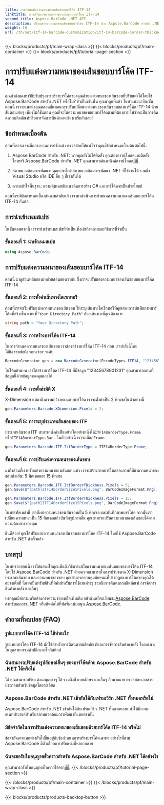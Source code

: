 ```yaml
---
title: การปรับแต่งความหนาของเส้นขอบบาร์โค้ด ITF-14
linktitle: การปรับแต่งความหนาของเส้นขอบบาร์โค้ด ITF-14
second_title: Aspose.BarCode .NET API
description: ปรับแต่งความหนาของเส้นขอบบาร์โค้ด ITF-14 ด้วย Aspose.BarCode สำหรับ .NET คำแนะนำทีละขั้นตอนสำหรับการสร้างบาร์โค้ดที่ราบรื่น
weight: 10
url: /th/net/itf-14-barcode-customization/itf-14-barcode-border-thickness-customization/
---
```


{{< blocks/products/pf/main-wrap-class >}}
{{< blocks/products/pf/main-container >}}
{{< blocks/products/pf/tutorial-page-section >}}

# การปรับแต่งความหนาของเส้นขอบบาร์โค้ด ITF-14


คุณกำลังมองหาวิธีปรับปรุงการสร้างบาร์โค้ดของคุณด้วยความหนาของเส้นขอบที่ปรับแต่งได้โดยใช้ Aspose.BarCode สำหรับ .NET หรือไม่? ถ้าเป็นเช่นนั้น คุณมาถูกที่แล้ว ในคำแนะนำทีละขั้นตอนนี้ เราจะแนะนำคุณตลอดขั้นตอนการปรับเปลี่ยนความหนาของเส้นขอบของบาร์โค้ด ITF-14 ด้วยขั้นตอนง่ายๆ เพียงไม่กี่ขั้นตอน คุณก็จะได้ความหนาของขอบบาร์โค้ดตามที่ต้องการ ไม่ว่าจะเป็นการติดฉลากผลิตภัณฑ์หรือการจัดการสินค้าคงคลัง มาเริ่มกันเลย!

## ข้อกำหนดเบื้องต้น

ก่อนที่เราจะเจาะลึกกระบวนการปรับแต่ง ตรวจสอบให้แน่ใจว่าคุณมีข้อกำหนดเบื้องต้นต่อไปนี้:

1.  Aspose.BarCode สำหรับ .NET: หากคุณยังไม่ได้ติดตั้ง คุณต้องดาวน์โหลดและติดตั้งไลบรารี Aspose.BarCode สำหรับ .NET คุณสามารถค้นหาลิงค์ดาวน์โหลด[ที่นี่](https://releases.aspose.com/barcode/net/).

2. สภาพแวดล้อมการพัฒนา: คุณควรตั้งค่าสภาพแวดล้อมการพัฒนา .NET ที่ใช้งานได้ รวมถึง Visual Studio หรือ IDE อื่น ๆ ที่เข้ากันได้

3. ความเข้าใจพื้นฐาน: ความคุ้นเคยกับแนวคิดการสร้าง C# และบาร์โค้ดจะเป็นประโยชน์

ตอนนี้เรามีข้อกำหนดเบื้องต้นตามลำดับแล้ว เรามาดำเนินการกำหนดความหนาของเส้นขอบบาร์โค้ด ITF-14 กันต่อ

## การนำเข้าเนมสเปซ

ในขั้นตอนแรกนี้ เราจะนำเข้าเนมสเปซที่จำเป็นเพื่อเข้าถึงคลาสและวิธีการที่จำเป็น

### ขั้นตอนที่ 1: นำเข้าเนมสเปซ

```csharp
using Aspose.BarCode;
```

## การปรับแต่งความหนาของเส้นขอบบาร์โค้ด ITF-14

ตอนนี้ มาดูส่วนหลักของบทช่วยสอนของเรากัน ซึ่งเราจะปรับแต่งความหนาของเส้นขอบของบาร์โค้ด ITF-14

### ขั้นตอนที่ 2: การตั้งค่าเส้นทางไดเรกทอรี

 ก่อนที่เราจะเริ่มปรับแต่งความหนาของเส้นขอบ ให้ระบุเส้นทางไดเร็กทอรีที่คุณต้องการบันทึกภาพบาร์โค้ดที่สร้างขึ้น แทนที่`"Your Directory Path"` ด้วยเส้นทางที่คุณต้องการ

```csharp
string path = "Your Directory Path";
```

### ขั้นตอนที่ 3: การสร้างบาร์โค้ด ITF-14

 ในการกำหนดความหนาของเส้นขอบ เราต้องสร้างบาร์โค้ด ITF-14 ก่อน เราทำสิ่งนี้โดยใช้`BarcodeGenerator` ระดับ.

```csharp
BarcodeGenerator gen = new BarcodeGenerator(EncodeTypes.ITF14, "12345678901231");
```

ในโค้ดด้านบน เราได้สร้างบาร์โค้ด ITF-14 ที่มีข้อมูล "12345678901231" คุณสามารถแทนที่ข้อมูลนี้ด้วยข้อมูลของคุณเองได้

### ขั้นตอนที่ 4: การตั้งค่ามิติ X

X-Dimension แสดงถึงความกว้างของแถบบาร์โค้ด เราจะตั้งค่าเป็น 2 พิกเซลในตัวอย่างนี้

```csharp
gen.Parameters.Barcode.XDimension.Pixels = 2;
```

### ขั้นตอนที่ 5: การระบุประเภทเส้นขอบของ ITF

 ประเภทเส้นขอบ ITF สามารถตั้งค่าเป็นอย่างใดอย่างหนึ่งได้`ITF14BorderType.Frame` หรือ`ITF14BorderType.Bar` . ในตัวอย่างนี้ เราจะเลือก`Frame`.

```csharp
gen.Parameters.Barcode.ITF.ItfBorderType = ITF14BorderType.Frame;
```

### ขั้นตอนที่ 6: การปรับแต่งความหนาของเส้นขอบ

มาถึงส่วนที่เราปรับแต่งความหนาของเส้นขอบแล้ว เราจะสร้างภาพบาร์โค้ดสองภาพที่มีค่าความหนาของขอบต่างกัน: 5 พิกเซลและ 15 พิกเซล

```csharp
gen.Parameters.Barcode.ITF.ItfBorderThickness.Pixels = 5;
gen.Save($"{path}ITF14BorderSize5Pixels.png", BarCodeImageFormat.Png);

gen.Parameters.Barcode.ITF.ItfBorderThickness.Pixels = 15;
gen.Save($"{path}ITF14BorderSize15Pixels.png", BarCodeImageFormat.Png);
```

ในบรรทัดเหล่านี้ เราตั้งค่าความหนาของเส้นขอบเป็น 5 พิกเซล และบันทึกภาพบาร์โค้ด จากนั้นเราเปลี่ยนความหนาเป็น 15 พิกเซลแล้วบันทึกรูปภาพอื่น คุณสามารถปรับความหนาของเส้นขอบได้ตามความต้องการของคุณ

ยินดีด้วย! คุณได้ปรับแต่งความหนาของเส้นขอบของบาร์โค้ด ITF-14 โดยใช้ Aspose.BarCode สำหรับ .NET สำเร็จแล้ว

## บทสรุป

ในบทช่วยสอนนี้ เราได้แสดงให้คุณเห็นถึงวิธีการแก้ไขความหนาของเส้นขอบของบาร์โค้ด ITF-14 โดยใช้ Aspose.BarCode สำหรับ .NET ด้วยความสามารถในการปรับขนาด X-Dimension ประเภทเส้นขอบ และความหนาของขอบ คุณสามารถควบคุมลักษณะที่ปรากฏของบาร์โค้ดของคุณได้อย่างเต็มที่ นี่อาจเป็นทรัพย์สินที่มีค่าสำหรับการใช้งานต่างๆ รวมถึงการติดฉลากผลิตภัณฑ์ การจัดการสินค้าคงคลัง และอื่นๆ

 หากคุณมีคำถามหรือต้องการความช่วยเหลือเพิ่มเติม อย่าลังเลที่จะเยี่ยมชม[Aspose.BarCode สำหรับเอกสาร .NET](https://reference.aspose.com/barcode/net/) หรือติดต่อได้ที่[ฟอรั่มสนับสนุน Aspose.BarCode](https://forum.aspose.com/c/barcode/13).

## คำถามที่พบบ่อย (FAQ)

### รูปแบบบาร์โค้ด ITF-14 ใช้ทำอะไร
รูปแบบบาร์โค้ด ITF-14 มักใช้สำหรับการติดฉลากผลิตภัณฑ์และการจัดการสินค้าคงคลัง โดยเฉพาะในอุตสาหกรรมค้าปลีกและโลจิสติกส์

### ฉันสามารถปรับแต่งรูปลักษณ์อื่นๆ ของบาร์โค้ดด้วย Aspose.BarCode สำหรับ .NET ได้หรือไม่
ใช่ คุณสามารถปรับแต่งแง่มุมต่างๆ ได้ รวมถึงสี แบบอักษร และอื่นๆ อีกมากมาย ตรวจสอบเอกสารประกอบสำหรับข้อมูลโดยละเอียด

### Aspose.BarCode สำหรับ .NET เข้ากันได้กับเฟรมเวิร์ก .NET ทั้งหมดหรือไม่
Aspose.BarCode สำหรับ .NET เข้ากันได้กับเฟรมเวิร์ก .NET ที่หลากหลาย ทำให้มีความอเนกประสงค์สำหรับสภาพแวดล้อมการพัฒนาที่แตกต่างกัน

### มีข้อจำกัดในการปรับแต่งความหนาของเส้นขอบด้วยบาร์โค้ด ITF-14 หรือไม่
ข้อจำกัดอาจแตกต่างกันไปขึ้นอยู่กับข้อกำหนดการสร้างบาร์โค้ดเฉพาะ อย่างไรก็ตาม Aspose.BarCode มีตัวเลือกการปรับแต่งที่หลากหลาย

### ฉันจะขอรับใบอนุญาตชั่วคราวสำหรับ Aspose.BarCode สำหรับ .NET ได้อย่างไร
 คุณสามารถรับใบอนุญาตชั่วคราวได้จาก[ที่นี่](https://purchase.aspose.com/temporary-license/).
{{< /blocks/products/pf/tutorial-page-section >}}

{{< /blocks/products/pf/main-container >}}
{{< /blocks/products/pf/main-wrap-class >}}

{{< blocks/products/products-backtop-button >}}
